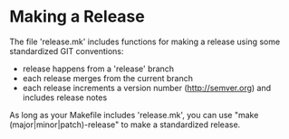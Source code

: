 Making a Release
================

The file 'release.mk' includes functions for making a release using
some standardized GIT conventions:

* release happens from a 'release' branch
* each release merges from the current branch
* each release increments a version number (http://semver.org) and
  includes release notes

As long as your Makefile includes 'release.mk', you can use "make
(major|minor|patch)-release" to make a standardized release.